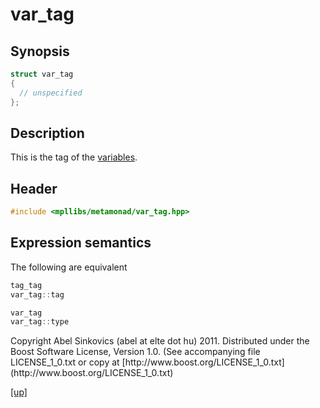 # var_tag

## Synopsis

```cpp
struct var_tag
{
  // unspecified
};
```

## Description

This is the tag of the [variables](var.html).

## Header

```cpp
#include <mpllibs/metamonad/var_tag.hpp>
```

## Expression semantics

The following are equivalent

```cpp
tag_tag
var_tag::tag
```

```cpp
var_tag
var_tag::type
```

<p class="copyright">
Copyright Abel Sinkovics (abel at elte dot hu) 2011.
Distributed under the Boost Software License, Version 1.0.
(See accompanying file LICENSE_1_0.txt or copy at
[http://www.boost.org/LICENSE_1_0.txt](http://www.boost.org/LICENSE_1_0.txt)
</p>

[[up]](reference.html)



